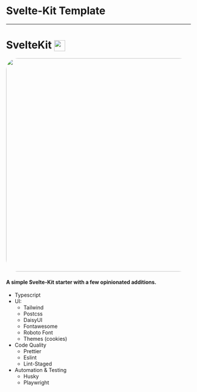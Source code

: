 # Svelte-Kit Template

---

# SvelteKit <img src="https://raw.githubusercontent.com/Fractal-Tess/SvelteKit/dev/static/svelte.svg" width="30" align='center'/>

<div align="center">
<img src="https://github.com/Fractal-Tess/SvelteKit/blob/dev/static/app.jpeg?raw=true" width="580" style="border-radius:2rem"/>
</div>

#### A simple Svelte-Kit starter with a few opinionated additions.

- Typescript
- UI:
  - Tailwind
  - Postcss
  - DaisyUI
  - Fontawesome
  - Roboto Font
  - Themes (cookies)
- Code Quality
  - Prettier
  - Eslint
  - Lint-Staged
- Automation & Testing
  - Husky
  - Playwright
